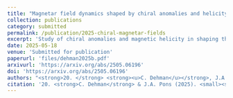 ```yaml
---
title: "Magnetar field dynamics shaped by chiral anomalies and helicity"
collection: publications
category: submitted
permalink: /publication/2025-chiral-magnetar-fields
excerpt: 'Study of chiral anomalies and magnetic helicity in shaping the magnetic field evolution of magnetars.'
date: 2025-05-18
venue: 'Submitted for publication'
paperurl: 'files/dehman2025b.pdf'
arxivurl: 'https://arxiv.org/abs/2505.06196'
doi: 'https://arxiv.org/abs/2505.06196'
authors: "<strong>20. </strong> <strong><u>C. Dehman</u></strong>, J.A. Pons"
citation: '20. <strong>C. Dehman</strong> & J.A. Pons (2025). <small><strong>Magnetar field dynamics shaped by chiral anomalies and helicity</strong></small>. <em>Submitted for publication</em>. (<a href="https://arxiv.org/abs/2505.06196">arXiv</a>, <a href="https://ui.adsabs.harvard.edu/abs/2025arXiv250506196D/abstract">ADS</a>)'
---
```

